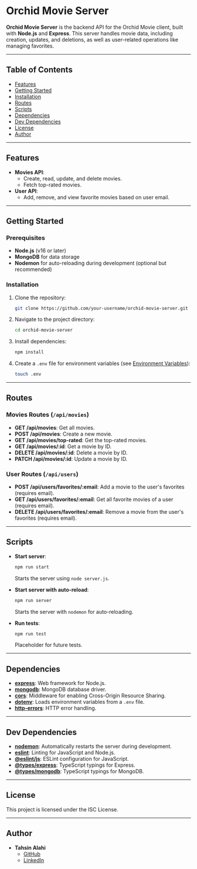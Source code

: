 # Orchid Movie Server

**Orchid Movie Server** is the backend API for the Orchid Movie client, built with **Node.js** and **Express**. This server handles movie data, including creation, updates, and deletions, as well as user-related operations like managing favorites.

---

## Table of Contents

- [Features](#features)
- [Getting Started](#getting-started)
- [Installation](#installation)
- [Routes](#routes)
- [Scripts](#scripts)
- [Dependencies](#dependencies)
- [Dev Dependencies](#dev-dependencies)
- [License](#license)
- [Author](#author)

---

## Features

- **Movies API**:
  - Create, read, update, and delete movies.
  - Fetch top-rated movies.
- **User API**:
  - Add, remove, and view favorite movies based on user email.

---

## Getting Started

### Prerequisites

- **Node.js** (v16 or later)
- **MongoDB** for data storage
- **Nodemon** for auto-reloading during development (optional but recommended)

### Installation

1. Clone the repository:

   ```bash
   git clone https://github.com/your-username/orchid-movie-server.git
   ```

2. Navigate to the project directory:

   ```bash
   cd orchid-movie-server
   ```

3. Install dependencies:

   ```bash
   npm install
   ```

4. Create a `.env` file for environment variables (see [Environment Variables](#environment-variables)):

   ```bash
   touch .env
   ```

---

## Routes

### Movies Routes (`/api/movies`)

- **GET /api/movies**: Get all movies.
- **POST /api/movies**: Create a new movie.
- **GET /api/movies/top-rated**: Get the top-rated movies.
- **GET /api/movies/:id**: Get a movie by ID.
- **DELETE /api/movies/:id**: Delete a movie by ID.
- **PATCH /api/movies/:id**: Update a movie by ID.

### User Routes (`/api/users`)

- **POST /api/users/favorites/:email**: Add a movie to the user's favorites (requires email).
- **GET /api/users/favorites/:email**: Get all favorite movies of a user (requires email).
- **DELETE /api/users/favorites/:email**: Remove a movie from the user's favorites (requires email).

---

## Scripts

- **Start server**:

  ```bash
  npm run start
  ```

  Starts the server using `node server.js`.

- **Start server with auto-reload**:

  ```bash
  npm run server
  ```

  Starts the server with `nodemon` for auto-reloading.

- **Run tests**:

  ```bash
  npm run test
  ```

  Placeholder for future tests.

---

## Dependencies

- **[express](https://www.npmjs.com/package/express)**: Web framework for Node.js.
- **[mongodb](https://www.npmjs.com/package/mongodb)**: MongoDB database driver.
- **[cors](https://www.npmjs.com/package/cors)**: Middleware for enabling Cross-Origin Resource Sharing.
- **[dotenv](https://www.npmjs.com/package/dotenv)**: Loads environment variables from a `.env` file.
- **[http-errors](https://www.npmjs.com/package/http-errors)**: HTTP error handling.

---

## Dev Dependencies

- **[nodemon](https://www.npmjs.com/package/nodemon)**: Automatically restarts the server during development.
- **[eslint](https://www.npmjs.com/package/eslint)**: Linting for JavaScript and Node.js.
- **[@eslint/js](https://www.npmjs.com/package/@eslint/js)**: ESLint configuration for JavaScript.
- **[@types/express](https://www.npmjs.com/package/@types/express)**: TypeScript typings for Express.
- **[@types/mongodb](https://www.npmjs.com/package/@types/mongodb)**: TypeScript typings for MongoDB.

---

## License

This project is licensed under the ISC License.

---

## Author

- **Tahsin Alahi**
  - [GitHub](https://github.com/TahsinAlahi)
  - [LinkedIn](https://www.linkedin.com/in/tahsinalahi/)
